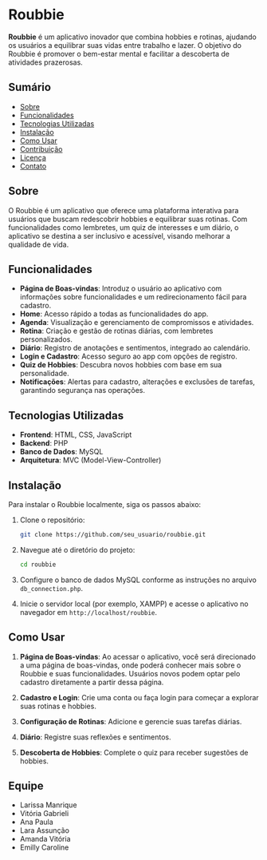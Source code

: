 # Roubbie

**Roubbie** é um aplicativo inovador que combina hobbies e rotinas, ajudando os usuários a equilibrar suas vidas entre trabalho e lazer. O objetivo do Roubbie é promover o bem-estar mental e facilitar a descoberta de atividades prazerosas.

## Sumário

- [Sobre](#sobre)
- [Funcionalidades](#funcionalidades)
- [Tecnologias Utilizadas](#tecnologias-utilizadas)
- [Instalação](#instalação)
- [Como Usar](#como-usar)
- [Contribuição](#contribuição)
- [Licença](#licença)
- [Contato](#contato)

## Sobre

O Roubbie é um aplicativo que oferece uma plataforma interativa para usuários que buscam redescobrir hobbies e equilibrar suas rotinas. Com funcionalidades como lembretes, um quiz de interesses e um diário, o aplicativo se destina a ser inclusivo e acessível, visando melhorar a qualidade de vida.

## Funcionalidades

- **Página de Boas-vindas**: Introduz o usuário ao aplicativo com informações sobre funcionalidades e um redirecionamento fácil para cadastro.
- **Home**: Acesso rápido a todas as funcionalidades do app.
- **Agenda**: Visualização e gerenciamento de compromissos e atividades.
- **Rotina**: Criação e gestão de rotinas diárias, com lembretes personalizados.
- **Diário**: Registro de anotações e sentimentos, integrado ao calendário.
- **Login e Cadastro**: Acesso seguro ao app com opções de registro.
- **Quiz de Hobbies**: Descubra novos hobbies com base em sua personalidade.
- **Notificações**: Alertas para cadastro, alterações e exclusões de tarefas, garantindo segurança nas operações.

## Tecnologias Utilizadas

- **Frontend**: HTML, CSS, JavaScript
- **Backend**: PHP
- **Banco de Dados**: MySQL
- **Arquitetura**: MVC (Model-View-Controller)


## Instalação

Para instalar o Roubbie localmente, siga os passos abaixo:

1. Clone o repositório:
   ```bash
   git clone https://github.com/seu_usuario/roubbie.git
   ```

2. Navegue até o diretório do projeto:
   ```bash
   cd roubbie
   ```

3. Configure o banco de dados MySQL conforme as instruções no arquivo `db_connection.php`.

4. Inicie o servidor local (por exemplo, XAMPP) e acesse o aplicativo no navegador em `http://localhost/roubbie`.

## Como Usar

1. **Página de Boas-vindas**: Ao acessar o aplicativo, você será direcionado a uma página de boas-vindas, onde poderá conhecer mais sobre o Roubbie e suas funcionalidades. Usuários novos podem optar pelo cadastro diretamente a partir dessa página.

2. **Cadastro e Login**: Crie uma conta ou faça login para começar a explorar suas rotinas e hobbies.

3. **Configuração de Rotinas**: Adicione e gerencie suas tarefas diárias.

4. **Diário**: Registre suas reflexões e sentimentos.

5. **Descoberta de Hobbies**: Complete o quiz para receber sugestões de hobbies.

## Equipe
- Larissa Manrique
- Vitória Gabrieli
- Ana Paula
- Lara Assunção
- Amanda Vitória
- Emilly Caroline
